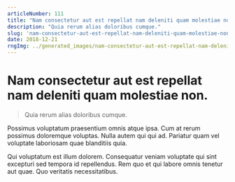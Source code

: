 ```yaml
---
articleNumber: 111
title: "Nam consectetur aut est repellat nam deleniti quam molestiae non."
description: "Quia rerum alias doloribus cumque."
slug: 'nam-consectetur-aut-est-repellat-nam-deleniti-quam-molestiae-non.'
date: 2018-12-21
rngImg: ../generated_images/nam-consectetur-aut-est-repellat-nam-deleniti-quam-molestiae-non..jpg
---
```


# Nam consectetur aut est repellat nam deleniti quam molestiae non.

> Quia rerum alias doloribus cumque.

Possimus voluptatum praesentium omnis atque ipsa. Cum at rerum possimus doloremque voluptas. Nulla autem qui qui ad. Pariatur quam vel voluptate laboriosam quae blanditiis quia.
 Qui voluptatum est illum dolorem. Consequatur veniam voluptate qui sint excepturi sed tempora id repellendus. Rem quo et qui labore omnis tenetur aut quae. Quo veritatis necessitatibus.
